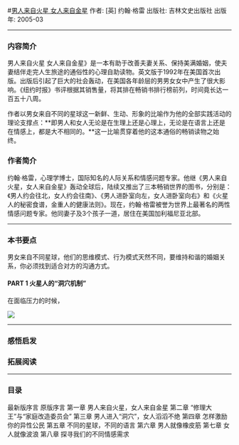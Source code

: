 #[男人来自火星 女人来自金星](https://book.douban.com/subject/1223845/)
作者:  [英] 约翰·格雷
出版社: 吉林文史出版社
出版年: 2005-03
***
### 内容简介 
男人来自火星 女人来自金星》是一本有助于改善夫妻关系、保持美满婚姻，使夫妻结伴走完人生旅途的通俗性的心理自助读物。英文版于1992年在美国首次出版。出版后引起了巨大的社会轰动，在美国各年龄层的男男女女中产生了很大影响。《纽约时报》书评根据其销售量，将其排在畅销书排行榜前列，时间竟长达一百五十八周。

作者以男女来自不同的星球这一新鲜、生动、形象的比喻作为他的全部实践活动的理论支撑点：**即男人和女人无论是在生理上还是心理上，无论是在语言上还是在情感上，都是大不相同的。**这一比喻贯穿着他的这本通俗的畅销读物之始终。

### 作者简介 
约翰·格雷，心理学博士，国际知名的人际关系和情感问题专家。他继《男人来自火星，女人来自金星》轰动全球后，陆续又推出了三本畅销世界的图书，分别是：《男人约会往北，女人约会往南》、《男人进卧室向左，女人进卧室向右》和《火星人的秘密食谱，金重人的健康法则》。现在，约翰·格雷被誉为世界上最著名的两性情感问题专家。他同妻子及3个孩子一道，居住在美国加利福尼亚北部。

***
### 本书要点
男女来自不同星球，他们的思维模式、行为模式天然不同，要维持和谐的婚姻关系，你必须找到适合对方的沟通方式。
#### PART 1 火星人的“洞穴机制”
在面临压力的时候，


![](./_image/2017-05-18-06-04-04.jpg)

***
### 感悟启发
### 拓展阅读
***
### 目录
最新版序言
原版序言
第一章 男人来自火星，女人来自金星
第二章 “修理大王”与“家庭改造委员会”
第三章 男人进入“洞穴”，女人滔滔不绝
第四章 怎样激励你的异性公民
第五章 不同的星球，不同的语言
第六章 男人就像橡皮筋
第七章 女人就像波浪
第八章 探寻我们的不同情感需求